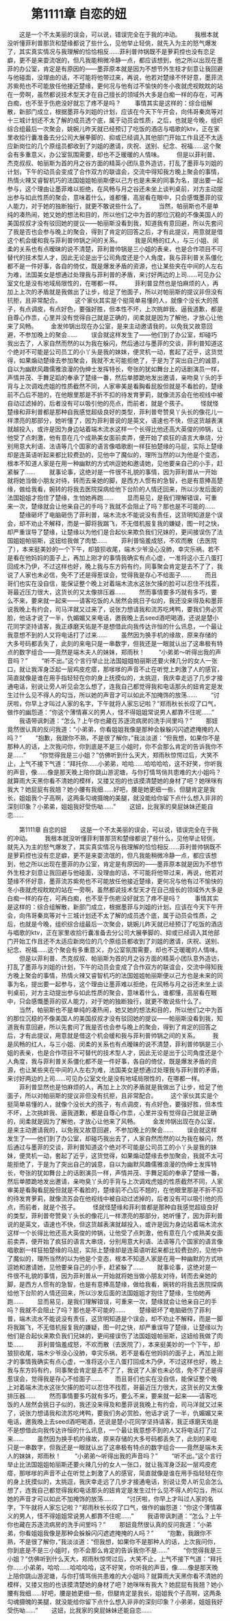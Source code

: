 # 　　第1111章 自恋的妞
　　这是一个不太美丽的误会，可以说，错误完全在于我的冲动。
　　我根本就没听懂菲利普那货和楚缘都说了些什么，见他举止轻佻，就先入为主的怒气爆发了，其实真实情况与我理解的恰恰相反……菲利普帅锅既不是萝莉控也没有恋足癖，更不是来耍流氓的，但凡我能稍微冷静一点，都应该想到，他之所以出现在墨菲的办公室，肯定是有原因的——墨菲原本就是因为不想节外生枝才刻意让我回避与他碰面，没理由的话，不可能将他带过来，再说，他若对楚缘不怀好意，墨菲流苏紫苑也不可能放任他接近楚缘，更何况与他有过不愉快的冬小夜就虎视眈眈的站在一旁啊，虽然都说技术型天才在自己擅长的领域外大多是白痴一样的存在，可再白痴，也不至于伤疤没好就忘了疼不是吗？
　　事情其实是这样的：综合组解散，新部门成立，根据墨菲与刘姐的计划，应该在今天下午开会，向伟哥秦岚等对十三城计划还不太了解的成员透个底，属于动员会性质，之后，也就是今晚，组织综合组最后一次聚会，姚婉儿昨天就已经预订了吃饭的酒店与唱歌的ktv，正在家里收拾行囊准备去分公司大展拳脚的、抑或已经调入其他部门开始工作且还不太适应新岗位的几个原组员都收到了刘姐的邀请，庆祝、送别、纪念、祝福……这个聚会有多重意义，办公室氛围需要，却也不乏暖暖的人情味。
　　但是以菲利普、杰克叔叔、帕丽斯为首的月之谷方面的精英小团队意外造访，打乱了墨菲与刘姐的计划，下午的动员会变成了合作双方的联谊会，交流中得知我方晚上聚会的事情，热情火辣又睿智机巧的法国姐姐帕丽斯便以己方也是未来的同事为名，提出要一起参与，这个理由让墨菲难以拒绝，在风畅与月之谷还未坐上谈判桌前，对方主动提出参与如此性质的聚会，意味着什么，谁都懂，高层看在眼中，只会感慨墨菲的驭人能力，对于她的独断独行，就更不敢说些什么了。
　　当然，帕丽斯也不是单纯的凑热闹，她又她的想法和目的，所以他们之中为首的那位沉稳的不像美国人的美国叔叔才没有驳回她的提议——帕丽斯没看到我，知道我有意回避，所以先套问了我是否也会参与晚上的聚会，得到了肯定的回答之后，才有此提议，用意就是借这个机会缓和我与菲利普帅锅之间的关系。
　　我是风畅的红人，与三小姐、闵柔的关系也有点暧昧的说不清楚，菲利普帅锅是三小姐的表亲，也是合作项目不可替代的技术型人才，因此无论是出于公司角度还是个人角度，我与菲利普关系僵化都不是一件好事，各自的倚仗，既是爆发矛盾的资源，也让某些夹在中间的人左右为难，法国美女是想通过处理我与菲利普的矛盾，来讨好两边的上司……可见办公室文化是没有地域局限性的，在哪都一样。
　　菲利普显然也是怕麻烦的人，再加上上次的矛盾就是我做出了让步，给足了他面子，所以对帕丽斯的提议非但没有抗拒，且非常配合。
　　这个家伙其实是个挺简单易懂的人，就像个没长大的孩子，有点调皮，有点好色，要强好胜，但本性不坏，上次挑衅我、逼我道歉，都是自尊心作祟，心里并没有觉得自己就是正确的，闵柔就是因为了解他，才放心让他来了风畅。
　　金发帅锅出现在办公室，是来主动邀请我的，以免我又故意回避，不参加晚上的聚会……
　　误会就这样发生了——他们到了办公室，却碰巧我出去了，人家自然而然的以为我在躲闪，然后通过与墨菲的交谈，菲利普知道这个绝对不可能是公司员工的小丫头是我的妹妹，便灵机一动，套起了近乎，这货觉得，如果煽动楚缘去参加聚会，我就不太可能拒绝了，于是为了突出自己的诚意，自以为幽默风趣儒雅浪漫的伪绅士发挥特长，夸张的犹如舞台上的话剧演员一样，声情并茂、手舞足蹈的奉承了楚缘一番，然后单膝跪地发出邀请，亲吻臭丫头的手背与上次调戏虎姐的性质截然不同，人家审美是看胸看屁股但就是不看脸的，楚缘前不凸后不翘的，在他眼里那是不折不扣的待发育萝莉，就像流苏会在他视线中被自动过滤掉的，后者没有可以吸引他的亮点，而前者，就是个孩子。
　　怪就怪楚缘和菲利普都是那种自我感觉超级良好的类型，菲利普夸赞臭丫头长的像花儿一样漂亮的那部分，她听懂了，因为菲利普说的是英文，语速也不快，但这货越表演就越投入，或许是因为身边站着端木流水这样一个长得比他还高大英俊的帅锅，让他受了点刺激，他有意在几个成熟美女面前卖弄，便开始了疯狂的语言大串烧，分别用意大利语、法语等几个国家的语言像唱歌剧一样狂拍楚缘的马屁，实际上楚缘却是连英语听起来都比较费劲的，见他中了魔似的，理所当然的以为他是个变态，根本不知道人家是在用一种幽默的方式哄逗她和邀请她，见他要亲自己的小手，赶紧躲了……
　　就事论事，这绝对是一件很不礼貌的事情，因为菲利普从一开始就将她当做小朋友对待，转而去亲她的脚，是西方人惯有的急智，也是有意捧高楚缘，做给我看，婉转的将我去医院探病给他下台阶的人情还回来，所以沙发后面的法国姐姐才抱住了楚缘，生怕她再跑……
　　显而易见，是我们理解错误，可重来一次，楚缘就会让他亲自己的手吗？我就不会阻止了吗？那也是不可能的……
　　楚缘砸坏了电脑砸伤了菲利普，端木流水不能说没有责任，这货明知道是个误会，却不劝止不解释，而是一脚将我踹飞，不无借机报复我的嫌疑，图一时之快，却严重误导了楚缘，让楚缘以为他们是合起伙来欺负我们兄妹的，更间接误伤了法国姐姐帕丽斯，这妞给我做了肉垫……
　　菲利普恼羞成怒，不欢而散（去医院了），本来挺美妙的一个下午，却狼狈收尾，端木少爷没心没肺，幸灾乐祸，若不是看在他妈妈的面子上，再加上刚才的事情我确实有点心虚，一准将这小王八蛋打回成木乃伊，不过这样也好，晚上我与东方妈有约，同事聚会肯定是去不了了，我说了人家也未必信，免不了还是得惹误会，觉得我是存心不给面子……
　　而且哥们也实在没自信，能保证整个晚上对着端木流水这张欠揍的脸可以忍住不找茬，哥最近压力很大，这货长的又太像排压器……
　　然而事情要多巧就有多巧，要么不来，要来就一起来——请客吃饭的人居然会挑日子似的，我还没来得及和墨菲说我晚上有约会，司马洋就又过来了，说张力想请我和流苏吃烤鸭，要我们务必赏脸，他话才说了一半，仇媚媚又来电话，邀我晚上去seed酒吧喝酒，还说是楚小花同学坚持请客，我正琢磨天佑是不是想借此向我传达许恒的什么讯息，一个最让我意想不到的人又将电话打了过来……
　　虽然因为换手机的缘故，原来存储的大多号码都丢失了，此刻的来电只是一串数字，但我还是一眼就认出了这串极有特点的数字组合——竟然是端木夫人的妹妹，郑雨秋！
　　“小弟弟～听得出我的声音吗？”
　　“听不出。”这个言行举止比法国姐姐帕丽斯还要火辣几分的女人一张口，就让我浑身泛起一层鸡皮疙瘩，那嗲嗲的声音不止在听觉上刺激了人的感官，简直就像是谁在用手指轻轻在你的身上抚摸似的，太挑逗，我庆幸走远了几步才接通电话，别说让旁人听见会怎么想了，连我自己都觉得我和电话那头的妞肯定是发生过什么见不得人的勾当，所以她的声音才可以如此不加掩饰的放荡……
　　“讨厌啦，你早上才叫过人家的名字，下午就将人家忘记啦？”郑雨秋长长叹了口气，做作的幽怨道：“你这个薄情寡义的男人，怪不得姐姐常说男人都靠不住呢……”
　　我语带讽刺道：“怎么？上午你也藏在苏逐流病房的洗手间里吗？”
　　那妞竟然很认真的反问我道：“小弟弟，你看姐姐我像是那种会躲躲闪闪遮遮掩掩的人吗？”
　　“抱歉，我跟你不熟，不是很了解你，”我淡淡道：“但我想，如果你不是那种人的话，上次我问你，你到底是不是三小姐时，你不会那么肯定的告诉我你不是……”
　　“你觉得我是三小姐？”仿佛听到什么天大，郑雨秋惊愕过后，大笑不止，上气不接下气道：“拜托你……小弟弟，哈哈……哈哈哈哈，这不好笑，你听我的声音，像……像是那天晚上陪你跳山游泥塘，与你打情骂俏共患难的大小姐吗？就算雨大天黑你看不清她的模样，又搂又抱的也该摸清楚她的身材了吧？她咪咪有我大？她屁屁有我翘？她小腰有我细……好吧，腰是她更细一些，但腿肯定是我长，姐姐我个子高啊，这两条勾魂摄魄的美腿，就没能给你留下点什么想入非非的深刻印象？小弟弟，姐姐我好受伤呦……”
　　这妞，比我家的臭屁妹妹还能自恋……

　　第1111章 自恋的妞
　　这是一个不太美丽的误会，可以说，错误完全在于我的冲动。
　　我根本就没听懂菲利普那货和楚缘都说了些什么，见他举止轻佻，就先入为主的怒气爆发了，其实真实情况与我理解的恰恰相反……菲利普帅锅既不是萝莉控也没有恋足癖，更不是来耍流氓的，但凡我能稍微冷静一点，都应该想到，他之所以出现在墨菲的办公室，肯定是有原因的——墨菲原本就是因为不想节外生枝才刻意让我回避与他碰面，没理由的话，不可能将他带过来，再说，他若对楚缘不怀好意，墨菲流苏紫苑也不可能放任他接近楚缘，更何况与他有过不愉快的冬小夜就虎视眈眈的站在一旁啊，虽然都说技术型天才在自己擅长的领域外大多是白痴一样的存在，可再白痴，也不至于伤疤没好就忘了疼不是吗？
　　事情其实是这样的：综合组解散，新部门成立，根据墨菲与刘姐的计划，应该在今天下午开会，向伟哥秦岚等对十三城计划还不太了解的成员透个底，属于动员会性质，之后，也就是今晚，组织综合组最后一次聚会，姚婉儿昨天就已经预订了吃饭的酒店与唱歌的ktv，正在家里收拾行囊准备去分公司大展拳脚的、抑或已经调入其他部门开始工作且还不太适应新岗位的几个原组员都收到了刘姐的邀请，庆祝、送别、纪念、祝福……这个聚会有多重意义，办公室氛围需要，却也不乏暖暖的人情味。
　　但是以菲利普、杰克叔叔、帕丽斯为首的月之谷方面的精英小团队意外造访，打乱了墨菲与刘姐的计划，下午的动员会变成了合作双方的联谊会，交流中得知我方晚上聚会的事情，热情火辣又睿智机巧的法国姐姐帕丽斯便以己方也是未来的同事为名，提出要一起参与，这个理由让墨菲难以拒绝，在风畅与月之谷还未坐上谈判桌前，对方主动提出参与如此性质的聚会，意味着什么，谁都懂，高层看在眼中，只会感慨墨菲的驭人能力，对于她的独断独行，就更不敢说些什么了。
　　当然，帕丽斯也不是单纯的凑热闹，她又她的想法和目的，所以他们之中为首的那位沉稳的不像美国人的美国叔叔才没有驳回她的提议——帕丽斯没看到我，知道我有意回避，所以先套问了我是否也会参与晚上的聚会，得到了肯定的回答之后，才有此提议，用意就是借这个机会缓和我与菲利普帅锅之间的关系。
　　我是风畅的红人，与三小姐、闵柔的关系也有点暧昧的说不清楚，菲利普帅锅是三小姐的表亲，也是合作项目不可替代的技术型人才，因此无论是出于公司角度还是个人角度，我与菲利普关系僵化都不是一件好事，各自的倚仗，既是爆发矛盾的资源，也让某些夹在中间的人左右为难，法国美女是想通过处理我与菲利普的矛盾，来讨好两边的上司……可见办公室文化是没有地域局限性的，在哪都一样。
　　菲利普显然也是怕麻烦的人，再加上上次的矛盾就是我做出了让步，给足了他面子，所以对帕丽斯的提议非但没有抗拒，且非常配合。
　　这个家伙其实是个挺简单易懂的人，就像个没长大的孩子，有点调皮，有点好色，要强好胜，但本性不坏，上次挑衅我、逼我道歉，都是自尊心作祟，心里并没有觉得自己就是正确的，闵柔就是因为了解他，才放心让他来了风畅。
　　金发帅锅出现在办公室，是来主动邀请我的，以免我又故意回避，不参加晚上的聚会……
　　误会就这样发生了——他们到了办公室，却碰巧我出去了，人家自然而然的以为我在躲闪，然后通过与墨菲的交谈，菲利普知道这个绝对不可能是公司员工的小丫头是我的妹妹，便灵机一动，套起了近乎，这货觉得，如果煽动楚缘去参加聚会，我就不太可能拒绝了，于是为了突出自己的诚意，自以为幽默风趣儒雅浪漫的伪绅士发挥特长，夸张的犹如舞台上的话剧演员一样，声情并茂、手舞足蹈的奉承了楚缘一番，然后单膝跪地发出邀请，亲吻臭丫头的手背与上次调戏虎姐的性质截然不同，人家审美是看胸看屁股但就是不看脸的，楚缘前不凸后不翘的，在他眼里那是不折不扣的待发育萝莉，就像流苏会在他视线中被自动过滤掉的，后者没有可以吸引他的亮点，而前者，就是个孩子。
　　怪就怪楚缘和菲利普都是那种自我感觉超级良好的类型，菲利普夸赞臭丫头长的像花儿一样漂亮的那部分，她听懂了，因为菲利普说的是英文，语速也不快，但这货越表演就越投入，或许是因为身边站着端木流水这样一个长得比他还高大英俊的帅锅，让他受了点刺激，他有意在几个成熟美女面前卖弄，便开始了疯狂的语言大串烧，分别用意大利语、法语等几个国家的语言像唱歌剧一样狂拍楚缘的马屁，实际上楚缘却是连英语听起来都比较费劲的，见他中了魔似的，理所当然的以为他是个变态，根本不知道人家是在用一种幽默的方式哄逗她和邀请她，见他要亲自己的小手，赶紧躲了……
　　就事论事，这绝对是一件很不礼貌的事情，因为菲利普从一开始就将她当做小朋友对待，转而去亲她的脚，是西方人惯有的急智，也是有意捧高楚缘，做给我看，婉转的将我去医院探病给他下台阶的人情还回来，所以沙发后面的法国姐姐才抱住了楚缘，生怕她再跑……
　　显而易见，是我们理解错误，可重来一次，楚缘就会让他亲自己的手吗？我就不会阻止了吗？那也是不可能的……
　　楚缘砸坏了电脑砸伤了菲利普，端木流水不能说没有责任，这货明知道是个误会，却不劝止不解释，而是一脚将我踹飞，不无借机报复我的嫌疑，图一时之快，却严重误导了楚缘，让楚缘以为他们是合起伙来欺负我们兄妹的，更间接误伤了法国姐姐帕丽斯，这妞给我做了肉垫……
　　菲利普恼羞成怒，不欢而散（去医院了），本来挺美妙的一个下午，却狼狈收尾，端木少爷没心没肺，幸灾乐祸，若不是看在他妈妈的面子上，再加上刚才的事情我确实有点心虚，一准将这小王八蛋打回成木乃伊，不过这样也好，晚上我与东方妈有约，同事聚会肯定是去不了了，我说了人家也未必信，免不了还是得惹误会，觉得我是存心不给面子……
　　而且哥们也实在没自信，能保证整个晚上对着端木流水这张欠揍的脸可以忍住不找茬，哥最近压力很大，这货长的又太像排压器……
　　然而事情要多巧就有多巧，要么不来，要来就一起来——请客吃饭的人居然会挑日子似的，我还没来得及和墨菲说我晚上有约会，司马洋就又过来了，说张力想请我和流苏吃烤鸭，要我们务必赏脸，他话才说了一半，仇媚媚又来电话，邀我晚上去seed酒吧喝酒，还说是楚小花同学坚持请客，我正琢磨天佑是不是想借此向我传达许恒的什么讯息，一个最让我意想不到的人又将电话打了过来……
　　虽然因为换手机的缘故，原来存储的大多号码都丢失了，此刻的来电只是一串数字，但我还是一眼就认出了这串极有特点的数字组合——竟然是端木夫人的妹妹，郑雨秋！
　　“小弟弟～听得出我的声音吗？”
　　“听不出。”这个言行举止比法国姐姐帕丽斯还要火辣几分的女人一张口，就让我浑身泛起一层鸡皮疙瘩，那嗲嗲的声音不止在听觉上刺激了人的感官，简直就像是谁在用手指轻轻在你的身上抚摸似的，太挑逗，我庆幸走远了几步才接通电话，别说让旁人听见会怎么想了，连我自己都觉得我和电话那头的妞肯定是发生过什么见不得人的勾当，所以她的声音才可以如此不加掩饰的放荡……
　　“讨厌啦，你早上才叫过人家的名字，下午就将人家忘记啦？”郑雨秋长长叹了口气，做作的幽怨道：“你这个薄情寡义的男人，怪不得姐姐常说男人都靠不住呢……”
　　我语带讽刺道：“怎么？上午你也藏在苏逐流病房的洗手间里吗？”
　　那妞竟然很认真的反问我道：“小弟弟，你看姐姐我像是那种会躲躲闪闪遮遮掩掩的人吗？”
　　“抱歉，我跟你不熟，不是很了解你，”我淡淡道：“但我想，如果你不是那种人的话，上次我问你，你到底是不是三小姐时，你不会那么肯定的告诉我你不是……”
　　“你觉得我是三小姐？”仿佛听到什么天大，郑雨秋惊愕过后，大笑不止，上气不接下气道：“拜托你……小弟弟，哈哈……哈哈哈哈，这不好笑，你听我的声音，像……像是那天晚上陪你跳山游泥塘，与你打情骂俏共患难的大小姐吗？就算雨大天黑你看不清她的模样，又搂又抱的也该摸清楚她的身材了吧？她咪咪有我大？她屁屁有我翘？她小腰有我细……好吧，腰是她更细一些，但腿肯定是我长，姐姐我个子高啊，这两条勾魂摄魄的美腿，就没能给你留下点什么想入非非的深刻印象？小弟弟，姐姐我好受伤呦……”
　　这妞，比我家的臭屁妹妹还能自恋……
